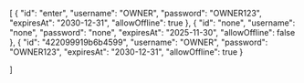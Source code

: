 [
  {
    "id": "enter",
    "username": "OWNER",
    "password": "OWNER123",
    "expiresAt": "2030-12-31",
    "allowOffline": true
  },
  {
    "id": "none",
    "username": "none",
    "password": "none",
    "expiresAt": "2025-11-30",
    "allowOffline": false
  },
{
    "id": "422099919b6b4599",
    "username": "OWNER",
    "password": "OWNER123",
    "expiresAt": "2030-12-31",
    "allowOffline": true
  }
  
]
